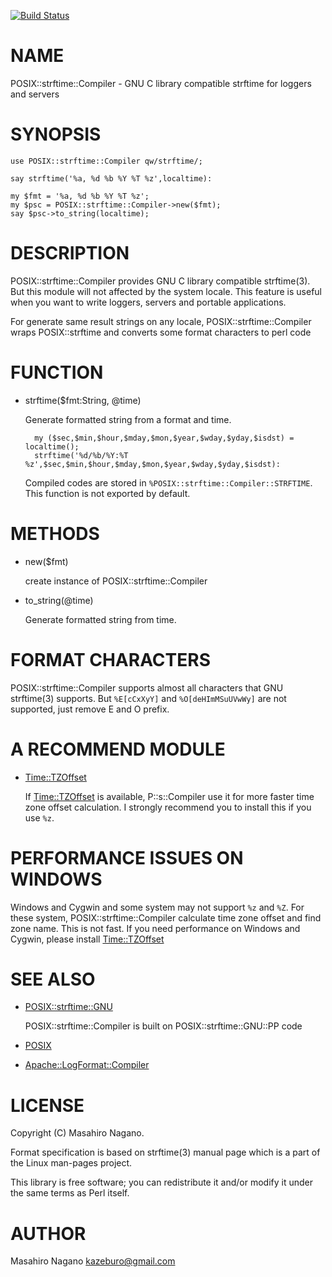 [![Build Status](https://travis-ci.org/kazeburo/POSIX-strftime-Compiler.svg?branch=master)](https://travis-ci.org/kazeburo/POSIX-strftime-Compiler)
# NAME

POSIX::strftime::Compiler - GNU C library compatible strftime for loggers and servers

# SYNOPSIS

    use POSIX::strftime::Compiler qw/strftime/;

    say strftime('%a, %d %b %Y %T %z',localtime):
    
    my $fmt = '%a, %d %b %Y %T %z';
    my $psc = POSIX::strftime::Compiler->new($fmt);
    say $psc->to_string(localtime);

# DESCRIPTION

POSIX::strftime::Compiler provides GNU C library compatible strftime(3). But this module will not affected
by the system locale.  This feature is useful when you want to write loggers, servers and portable applications.

For generate same result strings on any locale, POSIX::strftime::Compiler wraps POSIX::strftime and 
converts some format characters to perl code

# FUNCTION

- strftime($fmt:String, @time)

    Generate formatted string from a format and time.

        my ($sec,$min,$hour,$mday,$mon,$year,$wday,$yday,$isdst) = localtime();
        strftime('%d/%b/%Y:%T %z',$sec,$min,$hour,$mday,$mon,$year,$wday,$yday,$isdst):

    Compiled codes are stored in `%POSIX::strftime::Compiler::STRFTIME`. This function is not exported by default.

# METHODS

- new($fmt)

    create instance of POSIX::strftime::Compiler

- to\_string(@time)

    Generate formatted string from time.

# FORMAT CHARACTERS

POSIX::strftime::Compiler supports almost all characters that GNU strftime(3) supports. 
But `%E[cCxXyY]` and `%O[deHImMSuUVwWy]` are not supported, just remove E and O prefix.

# A RECOMMEND MODULE

- [Time::TZOffset](https://metacpan.org/pod/Time%3A%3ATZOffset)

    If [Time::TZOffset](https://metacpan.org/pod/Time%3A%3ATZOffset) is available, P::s::Compiler use it for more faster time zone offset calculation.
    I strongly recommend you to install this if you use `%z`.

# PERFORMANCE ISSUES ON WINDOWS

Windows and Cygwin and some system may not support `%z` and `%Z`. For these system, 
POSIX::strftime::Compiler calculate time zone offset and find zone name. This is not fast.
If you need performance on Windows and Cygwin, please install [Time::TZOffset](https://metacpan.org/pod/Time%3A%3ATZOffset)

# SEE ALSO

- [POSIX::strftime::GNU](https://metacpan.org/pod/POSIX%3A%3Astrftime%3A%3AGNU)

    POSIX::strftime::Compiler is built on POSIX::strftime::GNU::PP code

- [POSIX](https://metacpan.org/pod/POSIX)
- [Apache::LogFormat::Compiler](https://metacpan.org/pod/Apache%3A%3ALogFormat%3A%3ACompiler)

# LICENSE

Copyright (C) Masahiro Nagano.

Format specification is based on strftime(3) manual page which is a part of the Linux man-pages project.

This library is free software; you can redistribute it and/or modify
it under the same terms as Perl itself.

# AUTHOR

Masahiro Nagano <kazeburo@gmail.com>
